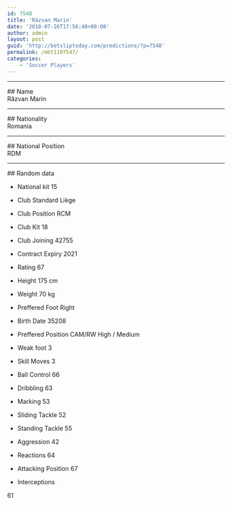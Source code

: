 ```yaml
---
id: 7548
title: 'Răzvan Marin'
date: '2010-07-26T17:56:40+00:00'
author: admin
layout: post
guid: 'http://betsliptoday.com/predictions/?p=7548'
permalink: /mbt1107547/
categories:
    - 'Soccer Players'
---
```


- - - - - -

\## Name  
 Răzvan Marin

- - - - - -

\## Nationality  
 Romania

- - - - - -

\## National Position  
 RDM

- - - - - -

\## Random data

- National kit
 15

- Club
 Standard Liège

- Club Position
 RCM

- Club Kit
 18

- Club Joining
 42755

- Contract Expiry
 2021

- Rating
 67

- Height
 175 cm

- Weight
 70 kg

- Preffered Foot
 Right

- Birth Date
 35208

- Preffered Position
 CAM/RW High / Medium

- Weak foot
 3

- Skill Moves
 3

- Ball Control
 66

- Dribbling
 63

- Marking
 53

- Sliding Tackle
 52

- Standing Tackle
 55

- Aggression
 42

- Reactions
 64

- Attacking Position
 67

- Interceptions

 61